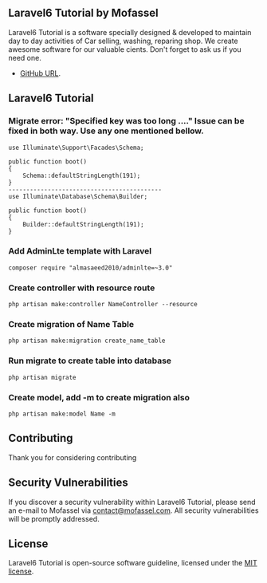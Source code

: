 ## Laravel6 Tutorial by Mofassel

Laravel6 Tutorial is a software specially designed & developed to maintain day to day activities of Car selling, washing, reparing shop. We create awesome software for our valuable cients. Don't forget to ask us if you need one.

- [GitHub URL](https://github.com/mofasseldotcom/laravel6-tutorial).

## Laravel6 Tutorial

### Migrate error: "Specified key was too long ...." Issue can be fixed in both way. Use any one mentioned bellow.

	use Illuminate\Support\Facades\Schema;

	public function boot()
	{
	    Schema::defaultStringLength(191);
	}
	-------------------------------------------
	use Illuminate\Database\Schema\Builder;

	public function boot()
	{
	    Builder::defaultStringLength(191);
	}

	
### Add AdminLte template with Laravel

	composer require "almasaeed2010/adminlte=~3.0"

### Create controller with resource route

	php artisan make:controller NameController --resource

### Create migration of Name Table

	php artisan make:migration create_name_table

### Run migrate to create table into database

	php artisan migrate

### Create model, add -m to create migration also

	php artisan make:model Name -m


## Contributing

Thank you for considering contributing 

## Security Vulnerabilities

If you discover a security vulnerability within Laravel6 Tutorial, please send an e-mail to Mofassel via [contact@mofassel.com](mailto:contact@mofassel.com). All security vulnerabilities will be promptly addressed.

## License

Laravel6 Tutorial is open-source software guideline, licensed under the [MIT license](https://opensource.org/licenses/MIT).
